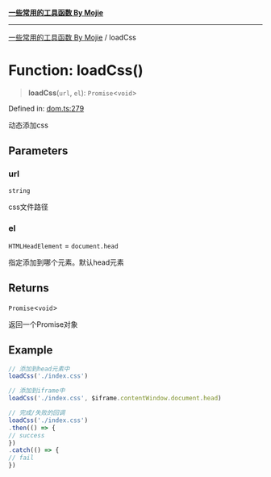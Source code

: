 [**一些常用的工具函数 By Mojie**](../README.md)

***

[一些常用的工具函数 By Mojie](../globals.md) / loadCss

# Function: loadCss()

> **loadCss**(`url`, `el`): `Promise`\<`void`\>

Defined in: [dom.ts:279](https://github.com/mojiefong/utils/blob/8d43a08c9cee3486bdce98ae9522c4a66e3c2c71/src/dom.ts#L279)

动态添加css

## Parameters

### url

`string`

css文件路径

### el

`HTMLHeadElement` = `document.head`

指定添加到哪个元素。默认head元素

## Returns

`Promise`\<`void`\>

返回一个Promise对象

## Example

``` typescript
// 添加到head元素中
loadCss('./index.css')

// 添加到iframe中
loadCss('./index.css', $iframe.contentWindow.document.head)

// 完成/失败的回调
loadCss('./index.css')
.then(() => {
// success
})
.catch(() => {
// fail
})
```
